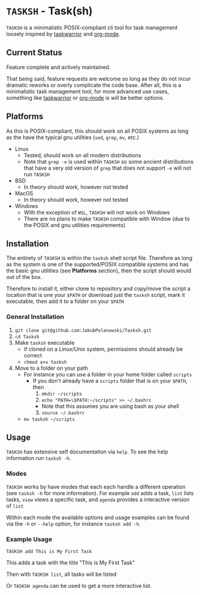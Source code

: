 # `TASKSH` - Task(sh)

`TASKSH` is a minimalistic POSIX-compliant cli tool for task management loosely inspired by [taskwarrior](https://github.com/GothenburgBitFactory/taskwarrior) and [org-mode](https://orgmode.org/).

## Current Status

Feature complete and actively maintained.

That being said, feature requests are welcome so long as they do not incur dramatic reworks or overly complicate the code base. After all, this is a minimalistic task management tool, for more advanced use cases, something like [taskwarrior](https://github.com/GothenburgBitFactory/taskwarrior) or [org-mode](https://orgmode.org/) is will be better options.

## Platforms

As this is POSIX-compliant, this should work on all POSIX systems as long as the have the typical gnu utilities (`sed`, `grep`, `mv`, etc.)

* Linux
  * Tested, should work on all modern distributions
  * Note that `grep -e` is used within `TASKSH` so some ancient distributions that have a very old version of `grep` that does not support `-e` will not run `TASKSH`
* BSD
  * In theory should work, however not tested
* MacOS
  * In theory should work, however not tested
* Windows
  * With the exception of `WSL`, `TASKSH` will not work on Windows
  * There are no plans to make `TASKSH` compatible with Window (due to the POSIX and gnu utilities requirements)

## Installation

The entirety of `TASKSH` is within the `tasksh` shell script file. Therefore as long as the system is one of the supported/POSIX compatible systems and has the basic gnu utilities (see **Platforms** section), then the script should would out of the box.

Therefore to install it, either clone to repository and copy/move the script a location that is one your `$PATH` or download just the `tasksh` script, mark it executable, then add it to a folder on your `$PATH`

### General Installation

1. `git clone git@github.com:JakubPolanowski/Tasksh.git`
2. `cd Tasksh`
3. Make `tasksh` executable 
   * if cloned on a Linux/Unix system, permissions should already be correct
   * `chmod a+x tasksh`
4. Move to a folder on your path
   * For instance you can use a folder in your home folder called `scripts`
     * If you don't already have a `scripts` folder that is on your `$PATH`, then
       1. `mkdir ~/scripts`
       2. `echo "PATH=\$PATH:~/scripts" >> ~/.bashrc`
         * Note that this assumes you are using bash as your shell
       3. `source ~/.bashrc`
   * `mv tasksh ~/scripts`

## Usage

`TASKSH` has extensive self documentation via `help`. To see the help information run `tasksh -h`.

### Modes

`TASKSH` works by have modes that each each handle a different operation (see `tasksh -h` for more information). For example `add` adds a task, `list` lists tasks, `view` views a specific task, and `agenda` provides a interactive version of `list`

Within each mode the available options and usage examples can be found via the `-h` or `--help` option, for instance `tasksh add -h`.

### Example Usage

`TASKSH add This is My First Task`

This adds a task with the title "This is My First Task"

Then with `TASKSH list`, all tasks will be listed

Or `TASKSH agenda` can be used to get a more interactive list.